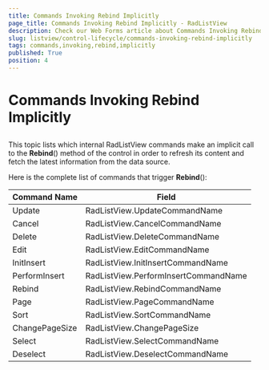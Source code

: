 ```yaml
---
title: Commands Invoking Rebind Implicitly
page_title: Commands Invoking Rebind Implicitly - RadListView
description: Check our Web Forms article about Commands Invoking Rebind Implicitly.
slug: listview/control-lifecycle/commands-invoking-rebind-implicitly
tags: commands,invoking,rebind,implicitly
published: True
position: 4
---
```


# Commands Invoking Rebind Implicitly



## 

This topic lists which internal RadListView commands make an implicit call to the **Rebind**() method of the control in order to refresh its content and fetch the latest information from the data source.

Here is the complete list of commands that trigger **Rebind**():


| Command Name | Field |
| ------ | ------ |
|Update|RadListView.UpdateCommandName|
|Cancel|RadListView.CancelCommandName|
|Delete|RadListView.DeleteCommandName|
|Edit|RadListView.EditCommandName|
|InitInsert|RadListView.InitInsertCommandName|
|PerformInsert|RadListView.PerformInsertCommandName|
|Rebind|RadListView.RebindCommandName|
|Page|RadListView.PageCommandName|
|Sort|RadListView.SortCommandName|
|ChangePageSize|RadListView.ChangePageSize|
|Select|RadListView.SelectCommandName|
|Deselect|RadListView.DeselectCommandName|
